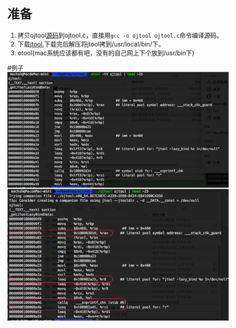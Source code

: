 # 准备
1. 拷贝ojtool[源码](http://newosxbook.com/src.jl?tree=listings&file=otoolfilt.c)到ojtool.c，直接用```gcc -o ojtool ojtool.c```命令编译源码。
2. 下载[jtool](http://www.newosxbook.com/index.php?page=downloads),下载完后解压将jtool拷到/usr/local/bin/下。
3. otool(mac系统应该都有吧，没有的自己网上下个放到/usr/bin下)

#例子
![](./images/otool1.png)
![](./images/ojtool1.png)